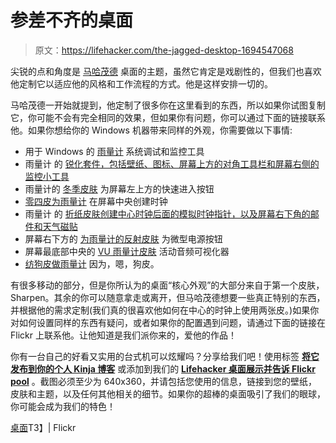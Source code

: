 # 参差不齐的桌面

> 原文：<https://lifehacker.com/the-jagged-desktop-1694547068>

尖锐的点和角度是 [马哈茂德](https://www.flickr.com/photos/131193915@N08/) 桌面的主题，虽然它肯定是戏剧性的，但我们也喜欢他定制它以适应他的风格和工作流程的方式。他是这样安排一切的。



马哈茂德一开始就提到，他定制了很多你在这里看到的东西，所以如果你试图复制它，你可能不会有完全相同的效果，但如果你有问题，你可以通过下面的链接联系他。如果你想给你的 Windows 机器带来同样的外观，你需要做以下事情:

*   用于 Windows 的 [雨量计](http://rainmeter.net/) 系统调试和监控工具
*   雨量计 的 [锐化套件，包括壁纸、图标、屏幕上方的对角工具栏和屏幕右侧的监控小工具](http://braygel.deviantart.com/art/Sharpen-Rainmeter-Skin-390416414)
*   雨量计的 [冬季皮肤](http://darkeagle2011.deviantart.com/art/WINTER-421374695) 为屏幕左上方的快速进入按钮
*   [零四皮为雨量计](http://customize.org/rainmeter/skins/90864) 在屏幕中央创建时钟
*   雨量计 的 [折纸皮肤创建中心时钟后面的模拟时钟指针，以及屏幕右下角的邮件和天气磁贴](http://vakinakamura.deviantart.com/art/Origami-for-Rainmeter-1-0-487543523)
*   屏幕右下方的 [为雨量计的反射皮肤](http://darkeagle2011.deviantart.com/art/REFLECTION-293861120) 为微型电源按钮
*   屏幕最底部中央的 [VU 雨量计皮肤](http://rainmeter.deviantart.com/art/Desktop-VU-Meter-1-2-1-FINAL-482100058) 活动音频可视化器
*   [纺狗皮做雨量计](http://www.deviantart.com/morelikethis/463431601) 因为，嗯，狗皮。

有很多移动的部分，但是你所认为的桌面“核心外观”的大部分来自于第一个皮肤，Sharpen。其余的你可以随意拿走或离开，但马哈茂德想要一些真正特别的东西，并根据他的需求定制(我们真的很喜欢他如何在中心的时钟上使用两张皮。)如果你对如何设置同样的东西有疑问，或者如果你的配置遇到问题，请通过下面的链接在 Flickr 上联系他。让他知道是我们派你来的，爱他的作品！

你有一台自己的好看又实用的台式机可以炫耀吗？分享给我们吧！使用标签 [**将它发布到你的个人 Kinja 博客**](http://kinja.com/desktop-showcase) 或添加到我们的 [**Lifehacker 桌面展示并告诉 Flickr pool**](https://www.flickr.com/groups/lifehacker-desktop-showandtell/pool/) 。截图必须至少为 640x360，并请包括您使用的信息，链接到您的壁纸，皮肤和主题，以及任何其他相关的细节。如果你的超棒的桌面吸引了我们的眼球，你可能会成为我们的特色！

[桌面](https://www.flickr.com/photos/131193915@N08/16259008508/in/pool-lifehacker-desktop-showandtell)T3】| Flickr